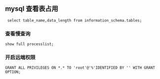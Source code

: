 ## mysql 查看表占用

```
 select table_name,data_length from information_schema.tables;
```

### 查看慢查询
```
show full processlist; 
```

###  开启远端权限
```
GRANT ALL PRIVILEGES ON *.* TO 'root'@'%'IDENTIFIED BY '' WITH GRANT OPTION; 

```